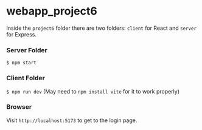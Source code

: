 # webapp_project6
Inside the `project6` folder there are two folders: `client` for React and `server` for Express.

### Server Folder
`$ npm start`

### Client Folder
`$ npm run dev`
(May need to `npm install vite` for it to work properly)

### Browser
Visit `http://localhost:5173` to get to the login page.

